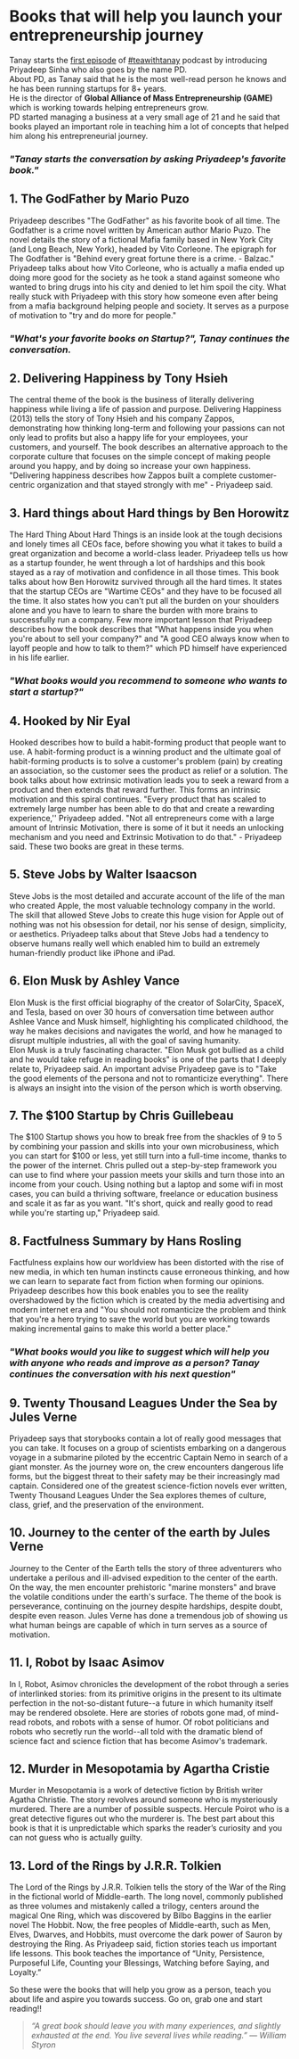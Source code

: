 # Books that will help you launch your entrepreneurship journey
Tanay starts the [first episode](https://teawithtanay.com/how-books-shape-our-life-ft-priyadeep-sinha-episode-1/) of [#teawithtanay](https://teawithtanay.com/) podcast by introducing Priyadeep Sinha who also goes by the name PD.  
About PD, as Tanay said that he is the most well-read person he knows and he has been running startups for 8+ years.   
He is the director of **Global Alliance of Mass Entrepreneurship (GAME)** which is working towards helping entrepreneurs grow.  
PD started managing a business at a very small age of 21 and he said that books played an important role in teaching him a lot of concepts that helped him along his entrepreneurial journey.  

### *"Tanay starts the conversation by asking Priyadeep's favorite book."*

## 1. The GodFather by Mario Puzo
Priyadeep describes "The GodFather" as his favorite book of all time. The Godfather is a crime novel written by American author Mario Puzo. The novel details the story of a fictional Mafia family based in New York City (and Long Beach, New York), headed by Vito Corleone. The epigraph for The Godfather is "Behind every great fortune there is a crime. - Balzac." Priyadeep talks about how Vito Corleone, who is actually a mafia ended up doing more good for the society as he took a stand against someone who wanted to bring drugs into his city and denied to let him spoil the city. What really stuck with Priyadeep with this story how someone even after being from a mafia background helping people and society. It serves as a purpose of motivation to "try and do more for people."  

### *"What's your favorite books on Startup?", Tanay continues the conversation.*

## 2. Delivering Happiness by Tony Hsieh
The central theme of the book is the business of literally delivering happiness while living a life of passion and purpose. Delivering Happiness (2013) tells the story of Tony Hsieh and his company Zappos, demonstrating how thinking long-term and following your passions can not only lead to profits but also a happy life for your employees, your customers, and yourself. The book describes an alternative approach to the corporate culture that focuses on the simple concept of making people around you happy, and by doing so increase your own happiness. "Delivering happiness describes how Zappos built a complete customer-centric organization and that stayed strongly with me" - Priyadeep said.

## 3. Hard things about Hard things by Ben Horowitz
The Hard Thing About Hard Things is an inside look at the tough decisions and lonely times all CEOs face, before showing you what it takes to build a great organization and become a world-class leader. Priyadeep tells us how as a startup founder, he went through a lot of hardships and this book stayed as a ray of motivation and confidence in all those times. This book talks about how Ben Horowitz survived through all the hard times. It states that the startup CEOs are "Wartime CEOs" and they have to be focused all the time. It also states how you can't put all the burden on your shoulders alone and you have to learn to share the burden with more brains to successfully run a company. Few more important lesson that Priyadeep describes how the book describes that "What happens inside you when you're about to sell your company?" and "A good CEO always know when to layoff people and how to talk to them?" which PD himself have experienced in his life earlier.

### *"What books would you recommend to someone who wants to start a startup?"*

## 4. Hooked by Nir Eyal
Hooked describes how to build a habit-forming product that people want to use. A habit-forming product is a winning product and the ultimate goal of habit-forming products is to solve a customer's problem (pain) by creating an association, so the customer sees the product as relief or a solution. The book talks about how extrinsic motivation leads you to seek a reward from a product and then extends that reward further. This forms an intrinsic motivation and this spiral continues. "Every product that has scaled to extremely large number has been able to do that and create a rewarding experience,'' Priyadeep added.
"Not all entrepreneurs come with a large amount of Intrinsic Motivation, there is some of it but it needs an unlocking mechanism and you need and Extrinsic Motivation to do that." - Priyadeep said. These two books are great in these terms.

## 5. Steve Jobs by Walter Isaacson
Steve Jobs is the most detailed and accurate account of the life of the man who created Apple, the most valuable technology company in the world. The skill that allowed Steve Jobs to create this huge vision for Apple out of nothing was not his obsession for detail, nor his sense of design, simplicity, or aesthetics. Priyadeep talks about that Steve Jobs had a tendency to observe humans really well which enabled him to build an extremely human-friendly product like iPhone and iPad.

## 6. Elon Musk by Ashley Vance
Elon Musk is the first official biography of the creator of SolarCity, SpaceX, and Tesla, based on over 30 hours of conversation time between author Ashlee Vance and Musk himself, highlighting his complicated childhood, the way he makes decisions and navigates the world, and how he managed to disrupt multiple industries, all with the goal of saving humanity.  
Elon Musk is a truly fascinating character. "Elon Musk got bullied as a child and he would take refuge in reading books" is one of the parts that I deeply relate to, Priyadeep said. An important advise Priyadeep gave is to "Take the good elements of the persona and not to romanticize everything". There is always an insight into the vision of the person which is worth observing.

## 7. The $100 Startup by Chris Guillebeau
The $100 Startup shows you how to break free from the shackles of 9 to 5 by combining your passion and skills into your own microbusiness, which you can start for $100 or less, yet still turn into a full-time income, thanks to the power of the internet. Chris pulled out a step-by-step framework you can use to find where your passion meets your skills and turn those into an income from your couch. Using nothing but a laptop and some wifi in most cases, you can build a thriving software, freelance or education business and scale it as far as you want. "It's short, quick and really good to read while you're starting up," Priyadeep said.

## 8. Factfulness Summary by Hans Rosling
Factfulness explains how our worldview has been distorted with the rise of new media, in which ten human instincts cause erroneous thinking, and how we can learn to separate fact from fiction when forming our opinions. Priyadeep describes how this book enables you to see the reality overshadowed by the fiction which is created by the media advertising and modern internet era and "You should not romanticize the problem and think that you're a hero trying to save the world but you are working towards making incremental gains to make this world a better place."

### *"What books would you like to suggest which will help you with anyone who reads and improve as a person? Tanay continues the conversation with his next question"*

## 9. Twenty Thousand Leagues Under the Sea by Jules Verne
Priyadeep says that storybooks contain a lot of really good messages that you can take. It focuses on a group of scientists embarking on a dangerous voyage in a submarine piloted by the eccentric Captain Nemo in search of a giant monster. As the journey wore on, the crew encounters dangerous life forms, but the biggest threat to their safety may be their increasingly mad captain. Considered one of the greatest science-fiction novels ever written, Twenty Thousand Leagues Under the Sea explores themes of culture, class, grief, and the preservation of the environment.

## 10. Journey to the center of the earth by Jules Verne
Journey to the Center of the Earth tells the story of three adventurers who undertake a perilous and ill-advised expedition to the center of the earth. On the way, the men encounter prehistoric "marine monsters" and brave the volatile conditions under the earth's surface. The theme of the book is perseverance, continuing on the journey despite hardships, despite doubt, despite even reason. Jules Verne has done a tremendous job of showing us what human beings are capable of which in turn serves as a source of motivation.

## 11. I, Robot by Isaac Asimov
In I, Robot, Asimov chronicles the development of the robot through a series of interlinked stories: from its primitive origins in the present to its ultimate perfection in the not-so-distant future--a future in which humanity itself may be rendered obsolete. Here are stories of robots gone mad, of mind-read robots, and robots with a sense of humor. Of robot politicians and robots who secretly run the world--all told with the dramatic blend of science fact and science fiction that has become Asimov's trademark.

## 12. Murder in Mesopotamia by Agartha Cristie
Murder in Mesopotamia is a work of detective fiction by British writer Agatha Christie. The story revolves around someone who is mysteriously murdered. There are a number of possible suspects. Hercule Poirot who is a great detective  figures out who the murderer is. The best part about this book is that it is unpredictable which sparks the reader’s curiosity and you can not guess who is actually guilty.

## 13. Lord of the Rings by J.R.R. Tolkien
The Lord of the Rings by J.R.R. Tolkien tells the story of the War of the Ring in the fictional world of Middle-earth. The long novel, commonly published as three volumes and mistakenly called a trilogy, centers around the magical One Ring, which was discovered by Bilbo Baggins in the earlier novel The Hobbit. Now, the free peoples of Middle-earth, such as Men, Elves, Dwarves, and Hobbits, must overcome the dark power of Sauron by destroying the Ring. As Priyadeep said, fiction stories teach us important life lessons. This book teaches the importance of “Unity, Persistence, Purposeful Life, Counting your Blessings, Watching before Saying, and Loyalty.” 

So these were the books that will help you grow as a person, teach you about life and aspire you towards success. Go on, grab one and start reading!! 

> *“A great book should leave you with many experiences, and slightly exhausted at the end. You live several lives while reading.”
― William Styron*
